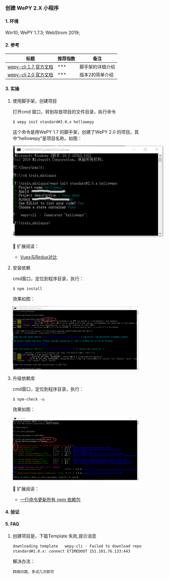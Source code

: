 ### 创建 WePY 2.X 小程序

#### 1. 环境

Win10; WePY 1.7.3; WebStrom 2019;

#### 2. 参考

标题 | 推荐指数 | 备注   
---- | --------|-----
[wepy-cli 1.7 官方文档](https://wepyjs.github.io/wepy-docs/1.x/#/./doc.cli) | *** | 脚手架的详细介绍 
[wepy-cli 2.0 官方文档](https://wepyjs.github.io/wepy-docs/2.x/#/base/getstart) | *** | 版本2的简单介绍 


#### 3. 实操

1. 使用脚手架，创建项目

   打开cmd 窗口，转到存放项目的文件目录，执行命令 
   ```
   $ wepy init standard#2.0.x hellowepy
   ```
   这个命令是用WePY 1.7 的脚手架，创建了WePY 2.0 的项目。其中“hellowepy”是项目名称。如图：
   
   <img src="https://github.com/km-zhang9/wechat-miniapp-wepy-best-practices/blob/master/guide/images/130/wepy-init-standard-2.png" /> 
   
  
   :rocket: 扩展阅读：
   
   - [Vuex与Redux对比](https://blog.csdn.net/hyupeng1006/article/details/80755667)
   
2. 安装依赖

   cmd窗口，定位到程序目录，执行：
   ```
   $ npm install
   ```
   效果如图：
   
    <img src="https://github.com/km-zhang9/wechat-miniapp-wepy-best-practices/blob/master/guide/images/130/npm-install.png" width="400" height="200" />
    
3. 升级依赖库
    
   cmd窗口，定位到程序目录，执行：
   ```
   $ npm-check -u
   ```
   效果如图：
   
    <img src="https://github.com/km-zhang9/wechat-miniapp-wepy-best-practices/blob/master/guide/images/130/npm-check-u.png" width="400" height="200"/>
    
 
    
    :rocket: 扩展阅读：
    
    - [一行命令更新所有 npm 依赖包](https://www.cnblogs.com/stevexu/p/10744765.html)


#### 4. 验证


#### 5. FAQ
1. 创建项目是，下载Template 失败,提示消息
   ```
   downloading template   wepy-cli · Failed to download repo standard#2.0.x: connect ETIMEDOUT 151.101.76.133:443
   ```
   
   解决办法：
   ```
   网络问题，多试几次即可
   ```
   


